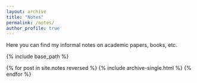 ```yaml
---
layout: archive
title: "Notes"
permalink: /notes/
author_profile: true
---
```


Here you can find my informal notes on academic papers, books, etc.

{% include base_path %}

{% for post in site.notes reversed %}
  {% include archive-single.html %}
{% endfor %}

